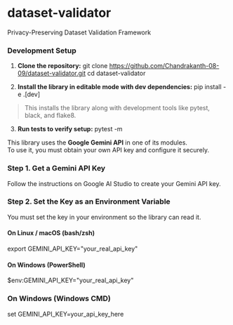 # dataset-validator
Privacy-Preserving Dataset Validation Framework


### Development Setup

1. **Clone the repository:**
git clone https://github.com/Chandrakanth-08-09/dataset-validator.git
cd dataset-validator

2. **Install the library in editable mode with dev dependencies:**
pip install -e .[dev]

> This installs the library along with development tools like pytest, black, and flake8.

3. **Run tests to verify setup:**
pytest -m 


This library uses the **Google Gemini API** in one of its modules.  
To use it, you must obtain your own API key and configure it securely.

### Step 1. Get a Gemini API Key

Follow the instructions on Google AI Studio to create your Gemini API key.

### Step 2. Set the Key as an Environment Variable

You must set the key in your environment so the library can read it.

#### On Linux / macOS (bash/zsh)
export GEMINI_API_KEY="your_real_api_key"

#### On Windows (PowerShell)
$env:GEMINI_API_KEY="your_real_api_key"

### On Windows (Windows CMD)
set GEMINI_API_KEY=your_api_key_here

